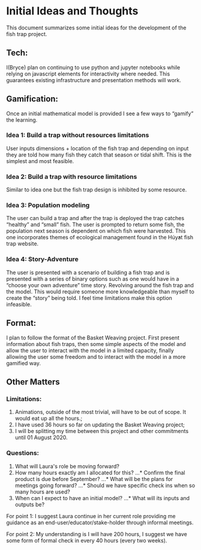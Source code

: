 # Initial Ideas and Thoughts
This document summarizes some initial ideas for the development of the fish trap project.

## Tech:
I(Bryce) plan on continuing to use python and jupyter notebooks while relying on javascript elements for interactivity where needed. This guarantees existing infrastructure  and presentation methods will work.

## Gamification:
Once an initial mathematical model is provided I see a few ways to “gamify” the learning.

### Idea 1: Build a trap without resources limitations
User inputs dimensions + location of the fish trap and depending on input they are told how many fish they catch that season or tidal shift. This is the simplest and most feasible.

### Idea 2: Build a trap with resource limitations
Similar to idea one but the fish trap design is inhibited by some resource.

### Idea 3: Population modeling
The user can build a trap and after the trap is deployed the trap catches “healthy” and “small” fish. The user is prompted to return some fish, the population next season is dependent on which fish were harvested. This one incorporates themes of ecological management found in the Húy̓at fish trap website.

### Idea 4: Story-Adventure
The user is presented with a scenario of building a fish trap and is presented with a series of binary options such as one would have in a “choose your own adventure” time story. Revolving around the fish trap and the model. This would require someone more knowledgeable than myself to create the “story” being told. I feel time limitations  make this option infeasible. 

## Format:
I plan to follow the format of the Basket Weaving project. First present information about fish traps, then some simple aspects of the model and allow the user to interact with the model in a limited capacity,  finally  allowing the user some freedom and to interact with the model in a more gamified way.

## Other Matters
### Limitations:
1. Animations, outside of the most trivial, will have to be out of scope. It would eat up all the hours.;
2. I have used 36 hours so far on updating the Basket Weaving project;
3. I will be splitting my time between this project and other commitments until 01 August 2020.

### Questions:
1. What will Laura's role be moving forward?
2. How many hours exactly am I allocated for this?
...* Confirm the final product is due before September?
...* What will be the plans for meetings going forward?
...* Should we have specific check ins when so many hours are used?
3. When can I expect to have an initial model?
...* What will its inputs and outputs be?

For point 1: I suggest Laura continue in her current role providing me guidance as an end-user/educator/stake-holder through informal meetings.

For point 2: My understanding is I will have 200 hours, I suggest we have some form of formal check in every 40 hours (every two weeks).


